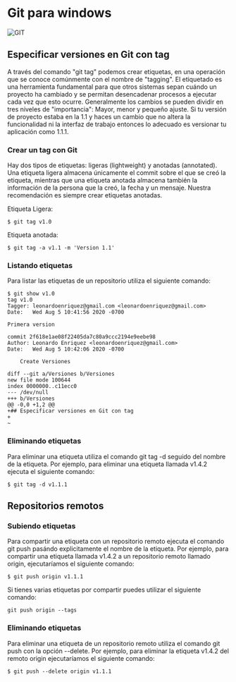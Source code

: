 #  Git para **windows**
![GIT](https://git-scm.com/images/logo@2x.png)

## Especificar versiones en Git con tag

A través del comando "git tag" podemos crear etiquetas, en una operación que se conoce comúnmente con el nombre de "tagging". El etiquetado es una herramienta fundamental para que otros sistemas sepan cuándo un proyecto ha cambiado y se permitan desencadenar procesos a ejecutar cada vez que esto ocurre. Generalmente los cambios se pueden dividir en tres niveles de "importancia": Mayor, menor y pequeño ajuste. Si tu versión de proyecto estaba en la 1.1 y haces un cambio que no altera la funcionalidad ni la interfaz de trabajo entonces lo adecuado es versionar tu aplicación como 1.1.1.

### Crear un tag con Git
Hay dos tipos de etiquetas: ligeras (lightweight) y anotadas (annotated). Una etiqueta ligera almacena únicamente el commit sobre el que se creó la etiqueta, mientras que una etiqueta anotada almacena también la información de la persona que la creó, la fecha y un mensaje. Nuestra recomendación es siempre crear etiquetas anotadas.

Etiqueta Ligera:
```
$ git tag v1.0
```
Etiqueta anotada:
```
$ git tag -a v1.1 -m 'Version 1.1'
```

### Listando etiquetas
Para listar las etiquetas de un repositorio utiliza el siguiente comando:
```
$ git show v1.0
tag v1.0
Tagger: leonardoenriquez@gmail.com <leonardoenriquez@gmail.com>
Date:   Wed Aug 5 10:41:56 2020 -0700

Primera version

commit 2f618e1ae08f22405da7c80a9ccc2194e9eebe98
Author: Leonardo Enriquez <leonardoenriquez@gmail.com>
Date:   Wed Aug 5 10:42:06 2020 -0700

    Create Versiones

diff --git a/Versiones b/Versiones
new file mode 100644
index 0000000..c11ecc0
--- /dev/null
+++ b/Versiones
@@ -0,0 +1,2 @@
+## Especificar versiones en Git con tag
+
~
```

### Eliminando etiquetas
Para eliminar una etiqueta utiliza el comando git tag -d seguido del nombre de la etiqueta. Por ejemplo, para eliminar una etiqueta llamada v1.4.2 ejecuta el siguiente comando:

```
$ git tag -d v1.1.1
```
## Repositorios remotos
### Subiendo etiquetas
Para compartir una etiqueta con un repositorio remoto ejecuta el comando git push pasándo explicitamente el nombre de la etiqueta. Por ejemplo, para compartir una etiqueta llamada v1.4.2 a un repositorio remoto llamado origin, ejecutaríamos el siguiente comando:
```
$ git push origin v1.1.1
```
Si tienes varias etiquetas por compartir puedes utilizar el siguiente comando:
```
git push origin --tags
```
### Eliminando etiquetas
Para eliminar una etiqueta de un repositorio remoto utiliza el comando git push con la opción --delete. Por ejemplo, para eliminar la etiqueta v1.4.2 del remoto origin ejecutaríamos el siguiente comando:
```
$ git push --delete origin v1.1.1
```
